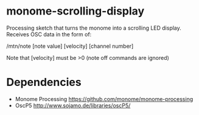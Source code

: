 # monome-scrolling-display

Processing sketch that turns the monome into a scrolling LED display. Receives OSC data in the form of:

/mtn/note [note value] [velocity] [channel number]

Note that [velocity] must be >0 (note off commands are ignored)

# Dependencies
- Monome Processing https://github.com/monome/monome-processing
- OscP5 http://www.sojamo.de/libraries/oscP5/
